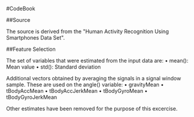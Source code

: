 #CodeBook

##Source

The source is derived from the "Human Activity Recognition Using Smartphones Data Set".

##Feature Selection

The set of variables that were estimated from the input data are: 
• mean(): Mean value
• std(): Standard deviation

Additional vectors obtained by averaging the signals in a signal window sample. These are used on the angle() variable:
• gravityMean
• tBodyAccMean
• tBodyAccJerkMean
• tBodyGyroMean
• tBodyGyroJerkMean

Other estimates have been removed for the purpose of this excercise.
